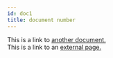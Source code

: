 ```yaml
---
id: doc1
title: document number
---
```


This is a link to [another document.](/docs/en/doc3.md)  
This is a link to an [external page.](http://www.example.com)
